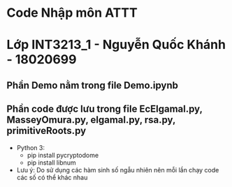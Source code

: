 # Code Nhập môn ATTT
# Lớp INT3213_1 - Nguyễn Quốc Khánh - 18020699
## Phần Demo nằm trong file Demo.ipynb
## Phần code được lưu trong file EcElgamal.py, MasseyOmura.py, elgamal.py, rsa.py, primitiveRoots.py
- Python 3:  
  * pip install pycryptodome  
  * pip install libnum
- Lưu ý: Do sử dụng các hàm sinh số ngẫu nhiên nên mỗi lần chạy code các số có thể khác nhau
